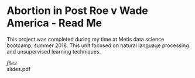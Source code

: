 # Abortion in Post Roe v Wade America - Read Me

This project was completed during my time at Metis data science bootcamp, summer 2018. This unit focused on natural language processing and unsupervised learning techniques.  
  
*files*  
slides.pdf